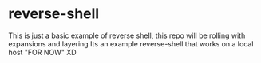 # reverse-shell
This is just a basic example of reverse shell, this repo will be rolling with expansions and layering
Its an example reverse-shell that works on a local host "FOR NOW" XD
